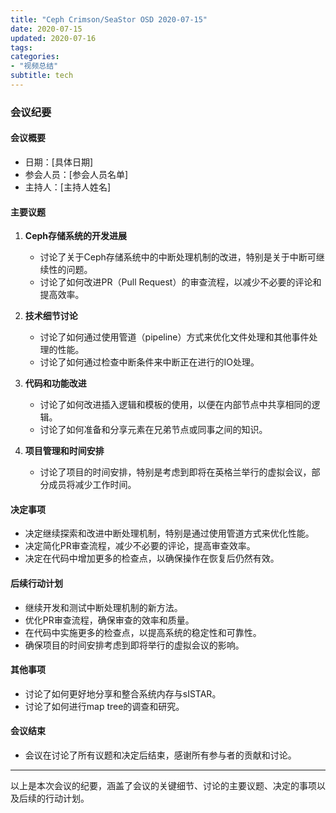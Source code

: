 ```yaml
---
title: "Ceph Crimson/SeaStor OSD 2020-07-15"
date: 2020-07-15
updated: 2020-07-16
tags:
categories:
- "视频总结"
subtitle: tech
---
```



### 会议纪要

#### 会议概要
- 日期：[具体日期]
- 参会人员：[参会人员名单]
- 主持人：[主持人姓名]

#### 主要议题
1. **Ceph存储系统的开发进展**
   - 讨论了关于Ceph存储系统中的中断处理机制的改进，特别是关于中断可继续性的问题。
   - 讨论了如何改进PR（Pull Request）的审查流程，以减少不必要的评论和提高效率。

2. **技术细节讨论**
   - 讨论了如何通过使用管道（pipeline）方式来优化文件处理和其他事件处理的性能。
   - 讨论了如何通过检查中断条件来中断正在进行的IO处理。

3. **代码和功能改进**
   - 讨论了如何改进插入逻辑和模板的使用，以便在内部节点中共享相同的逻辑。
   - 讨论了如何准备和分享元素在兄弟节点或同事之间的知识。

4. **项目管理和时间安排**
   - 讨论了项目的时间安排，特别是考虑到即将在英格兰举行的虚拟会议，部分成员将减少工作时间。

#### 决定事项
- 决定继续探索和改进中断处理机制，特别是通过使用管道方式来优化性能。
- 决定简化PR审查流程，减少不必要的评论，提高审查效率。
- 决定在代码中增加更多的检查点，以确保操作在恢复后仍然有效。

#### 后续行动计划
- 继续开发和测试中断处理机制的新方法。
- 优化PR审查流程，确保审查的效率和质量。
- 在代码中实施更多的检查点，以提高系统的稳定性和可靠性。
- 确保项目的时间安排考虑到即将举行的虚拟会议的影响。

#### 其他事项
- 讨论了如何更好地分享和整合系统内存与sISTAR。
- 讨论了如何进行map tree的调查和研究。

#### 会议结束
- 会议在讨论了所有议题和决定后结束，感谢所有参与者的贡献和讨论。

---

以上是本次会议的纪要，涵盖了会议的关键细节、讨论的主要议题、决定的事项以及后续的行动计划。
